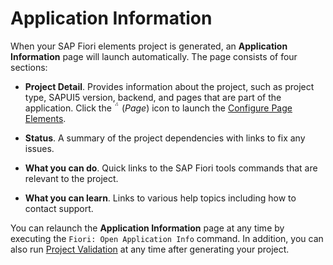 <!-- loioc3e0989caf6743a88a52df603f62a52a -->

<link rel="stylesheet" type="text/css" href="../css/sap-icons.css"/>

# Application Information

When your SAP Fiori elements project is generated, an **Application Information** page will launch automatically. The page consists of four sections:

-   **Project Detail**. Provides information about the project, such as project type, SAPUI5 version, backend, and pages that are part of the application. Click the <span class="SAP-icons-V5"></span> \(*Page*\) icon to launch the [Configure Page Elements](../Developing-an-Application/configure-page-elements-047507c.md).

-   **Status**. A summary of the project dependencies with links to fix any issues.
-   **What you can do**. Quick links to the SAP Fiori tools commands that are relevant to the project.
-   **What you can learn**. Links to various help topics including how to contact support.

You can relaunch the **Application Information** page at any time by executing the `Fiori: Open Application Info` command. In addition, you can also run [Project Validation](project-validation-6f3c737.md) at any time after generating your project.

